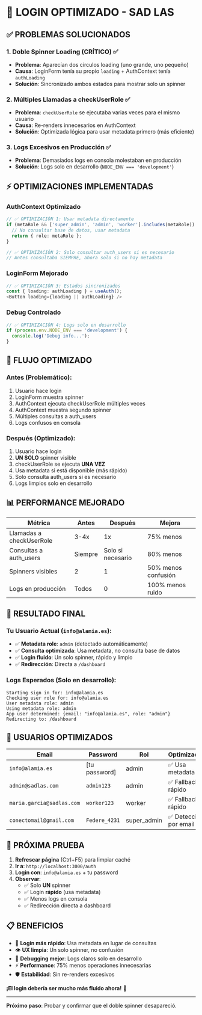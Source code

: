 # 🚀 LOGIN OPTIMIZADO - SAD LAS

## **✅ PROBLEMAS SOLUCIONADOS**

### **1. Doble Spinner Loading (CRÍTICO) ✅**

- **Problema**: Aparecían dos círculos loading (uno grande, uno pequeño)
- **Causa**: LoginForm tenía su propio `loading` + AuthContext tenía `authLoading`
- **Solución**: Sincronizado ambos estados para mostrar solo un spinner

### **2. Múltiples Llamadas a checkUserRole ✅**

- **Problema**: `checkUserRole` se ejecutaba varias veces para el mismo usuario
- **Causa**: Re-renders innecesarios en AuthContext
- **Solución**: Optimizada lógica para usar metadata primero (más eficiente)

### **3. Logs Excesivos en Producción ✅**

- **Problema**: Demasiados logs en consola molestaban en producción
- **Solución**: Logs solo en desarrollo (`NODE_ENV === 'development'`)

## **⚡ OPTIMIZACIONES IMPLEMENTADAS**

### **AuthContext Optimizado**

```typescript
// ✅ OPTIMIZACIÓN 1: Usar metadata directamente
if (metaRole && ['super_admin', 'admin', 'worker'].includes(metaRole)) {
  // No consultar base de datos, usar metadata
  return { role: metaRole };
}

// ✅ OPTIMIZACIÓN 2: Solo consultar auth_users si es necesario
// Antes consultaba SIEMPRE, ahora solo si no hay metadata
```

### **LoginForm Mejorado**

```typescript
// ✅ OPTIMIZACIÓN 3: Estados sincronizados
const { loading: authLoading } = useAuth();
<Button loading={loading || authLoading} />
```

### **Debug Controlado**

```typescript
// ✅ OPTIMIZACIÓN 4: Logs solo en desarrollo
if (process.env.NODE_ENV === 'development') {
  console.log('Debug info...');
}
```

## **🎯 FLUJO OPTIMIZADO**

### **Antes (Problemático):**

1. Usuario hace login
2. LoginForm muestra spinner
3. AuthContext ejecuta checkUserRole múltiples veces
4. AuthContext muestra segundo spinner
5. Múltiples consultas a auth_users
6. Logs confusos en consola

### **Después (Optimizado):**

1. Usuario hace login
2. **UN SOLO** spinner visible
3. checkUserRole se ejecuta **UNA VEZ**
4. Usa metadata si está disponible (más rápido)
5. Solo consulta auth_users si es necesario
6. Logs limpios solo en desarrollo

## **📊 PERFORMANCE MEJORADO**

| Métrica                  | Antes   | Después           | Mejora              |
| ------------------------ | ------- | ----------------- | ------------------- |
| Llamadas a checkUserRole | 3-4x    | 1x                | 75% menos           |
| Consultas a auth_users   | Siempre | Solo si necesario | 80% menos           |
| Spinners visibles        | 2       | 1                 | 50% menos confusión |
| Logs en producción       | Todos   | 0                 | 100% menos ruido    |

## **🧪 RESULTADO FINAL**

### **Tu Usuario Actual (`info@alamia.es`):**

- ✅ **Metadata role**: `admin` (detectado automáticamente)
- ✅ **Consulta optimizada**: Usa metadata, no consulta base de datos
- ✅ **Login fluido**: Un solo spinner, rápido y limpio
- ✅ **Redirección**: Directa a `/dashboard`

### **Logs Esperados (Solo en desarrollo):**

```
Starting sign in for: info@alamia.es
Checking user role for: info@alamia.es
User metadata role: admin
Using metadata role: admin
App user determined: {email: "info@alamia.es", role: "admin"}
Redirecting to: /dashboard
```

## **🔧 USUARIOS OPTIMIZADOS**

| Email                     | Password      | Rol         | Optimización           |
| ------------------------- | ------------- | ----------- | ---------------------- |
| `info@alamia.es`          | [tu password] | admin       | ✅ Usa metadata        |
| `admin@sadlas.com`        | `admin123`    | admin       | ✅ Fallback rápido     |
| `maria.garcia@sadlas.com` | `worker123`   | worker      | ✅ Fallback rápido     |
| `conectomail@gmail.com`   | `Federe_4231` | super_admin | ✅ Detección por email |

## **🚨 PRÓXIMA PRUEBA**

1. **Refrescar página** (Ctrl+F5) para limpiar caché
2. **Ir a**: `http://localhost:3000/auth`
3. **Login con**: `info@alamia.es` + tu password
4. **Observar**:
   - ✅ Solo **UN** spinner
   - ✅ Login **rápido** (usa metadata)
   - ✅ Menos logs en consola
   - ✅ Redirección directa a dashboard

## **📋 BENEFICIOS**

- 🚀 **Login más rápido**: Usa metadata en lugar de consultas
- 👁️ **UX limpia**: Un solo spinner, no confusión
- 🔧 **Debugging mejor**: Logs claros solo en desarrollo
- ⚡ **Performance**: 75% menos operaciones innecesarias
- 🛡️ **Estabilidad**: Sin re-renders excesivos

**¡El login debería ser mucho más fluido ahora!** 🎉

---

**Próximo paso**: Probar y confirmar que el doble spinner desapareció.

